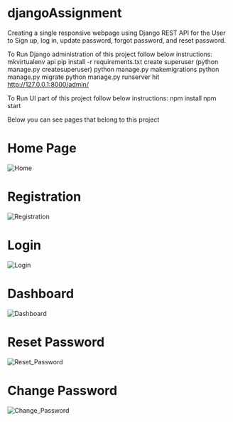 # djangoAssignment
Creating a single responsive webpage using Django REST API for the User to Sign up, log in, update password, forgot password, and reset password.

To Run Django administration of this project follow below instructions:
mkvirtualenv api
pip install -r requirements.txt
create superuser (python manage.py createsuperuser)
python manage.py makemigrations
python manage.py migrate
python manage.py runserver
hit http://127.0.0.1:8000/admin/

To Run UI part of this project follow below instructions:
npm install
npm start

Below you can see pages that belong to this project

# Home Page

![Home](https://user-images.githubusercontent.com/84641812/172046633-e4ccf4e2-eb73-4b02-aa33-296b9f7a647d.jpeg)

# Registration

![Registration](https://user-images.githubusercontent.com/84641812/172046182-e316b762-62dc-40c5-86a0-f8c891bff976.jpeg)

# Login

![Login](https://user-images.githubusercontent.com/84641812/172046200-b4a050cf-d42a-432c-8231-6c911d510620.jpeg)

# Dashboard

![Dashboard](https://user-images.githubusercontent.com/84641812/172046648-1ac889f7-992b-458b-8fae-9eeabf1ed7b5.jpeg)

# Reset Password

![Reset_Password](https://user-images.githubusercontent.com/84641812/172046553-1005833c-1703-44e4-8aba-b81306b36a28.jpeg)

# Change Password

![Change_Password](https://user-images.githubusercontent.com/84641812/172046513-7873e6d3-6791-4e71-8326-6790a911f63d.jpeg)

